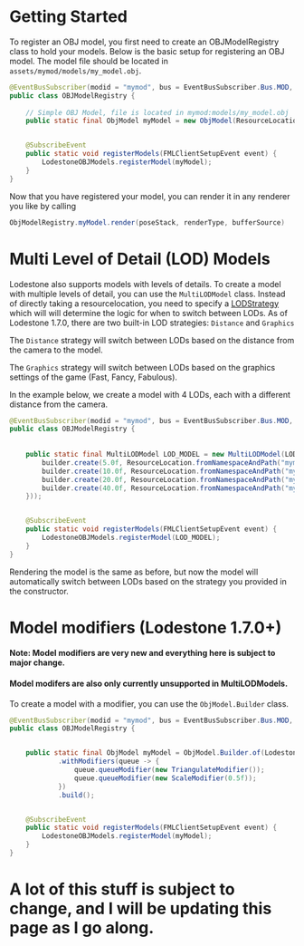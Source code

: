 # Getting Started
To register an OBJ model, you first need to create an OBJModelRegistry class to hold your models.
Below is the basic setup for registering an OBJ model. The model file should be located in `assets/mymod/models/my_model.obj`.
```java
@EventBusSubscriber(modid = "mymod", bus = EventBusSubscriber.Bus.MOD, value = Dist.CLIENT)
public class OBJModelRegistry {
    
    // Simple OBJ Model, file is located in mymod:models/my_model.obj
    public static final ObjModel myModel = new ObjModel(ResourceLocation.fromNamespaceAndPath("mymod", "my_model"));


    @SubscribeEvent
    public static void registerModels(FMLClientSetupEvent event) {
        LodestoneOBJModels.registerModel(myModel);
    }
}
```

Now that you have registered your model, you can render it in any renderer you like by calling
```java
ObjModelRegistry.myModel.render(poseStack, renderType, bufferSource)
```

# Multi Level of Detail (LOD) Models
Lodestone also supports models with levels of details. To create a model with multiple levels of detail, you can use the `MultiLODModel` class.
Instead of directly taking a resourcelocation, you need to specify a [LODStrategy](https://github.com/LodestarMC/Lodestone/blob/1.21/src/main/java/team/lodestar/lodestone/systems/model/obj/lod/LODStrategy.java) which will will determine the logic for when to switch between LODs.
As of Lodestone 1.7.0, there are two built-in LOD strategies: `Distance` and `Graphics`

The `Distance` strategy will switch between LODs based on the distance from the camera to the model.

The `Graphics` strategy will switch between LODs based on the graphics settings of the game (Fast, Fancy, Fabulous).

In the example below, we create a model with 4 LODs, each with a different distance from the camera.
```java
@EventBusSubscriber(modid = "mymod", bus = EventBusSubscriber.Bus.MOD, value = Dist.CLIENT)
public class OBJModelRegistry {
    
    
    public static final MultiLODModel LOD_MODEL = new MultiLODModel(LODStrategy.Distance(builder -> {
        builder.create(5.0f, ResourceLocation.fromNamespaceAndPath("mymod", "my_model_0"));
        builder.create(10.0f, ResourceLocation.fromNamespaceAndPath("mymod", "my_model_1"));
        builder.create(20.0f, ResourceLocation.fromNamespaceAndPath("mymod", "my_model_2"));
        builder.create(40.0f, ResourceLocation.fromNamespaceAndPath("mymod", "my_model_3"));
    }));


    @SubscribeEvent
    public static void registerModels(FMLClientSetupEvent event) {
        LodestoneOBJModels.registerModel(LOD_MODEL);
    }
}
```
Rendering the model is the same as before, but now the model will automatically switch between LODs based on the strategy you provided in the constructor.

# Model modifiers (Lodestone 1.7.0+)
#### Note: Model modifiers are very new and everything here is subject to major change.
#### Model modifers are also only currently unsupported in MultiLODModels.

To create a model with a modifier, you can use the `ObjModel.Builder` class.
```java
@EventBusSubscriber(modid = "mymod", bus = EventBusSubscriber.Bus.MOD, value = Dist.CLIENT)
public class OBJModelRegistry {


    public static final ObjModel myModel = ObjModel.Builder.of(LodestoneLib.lodestonePath("my_model"))
            .withModifiers(queue -> {
                queue.queueModifier(new TriangulateModifier());
                queue.queueModifier(new ScaleModifier(0.5f));
            })
            .build();


    @SubscribeEvent
    public static void registerModels(FMLClientSetupEvent event) {
        LodestoneOBJModels.registerModel(myModel);
    }
}
```


# A lot of this stuff is subject to change, and I will be updating this page as I go along.